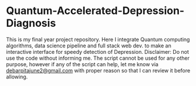 # Quantum-Accelerated-Depression-Diagnosis
This is my final year project repository. Here I integrate Quantum computing algorithms, data science pipeline and full stack web dev. to make an interactive interface for speedy detection of Depression.
Disclaimer: Do not use the code without informing me. The script cannot be used for any other purpose, however if any of the script can help, let me know via debarpitajune2@gmail.com with proper reason so that I can review it before allowing.

